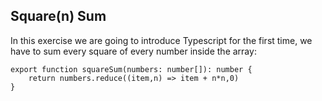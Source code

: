 ## Square(n) Sum

In this exercise we are going to introduce Typescript for the first time, we have to sum every square of every number inside the array:

```
export function squareSum(numbers: number[]): number {
    return numbers.reduce((item,n) => item + n*n,0)
}
```
